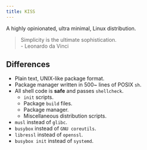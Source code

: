 ```yaml
---
title: KISS
---
```


A highly opinionated, ultra minimal, Linux distribution.

> Simplicity is the ultimate sophistication.<br>- Leonardo da Vinci


## Differences

- Plain text, UNIX-like package format.
- Package manager written in 500~ lines of POSIX `sh`.
- All shell code is **safe** and passes `shellcheck`.
    - `init` scripts.
    - Package `build` files.
    - Package manager.
    - Miscellaneous distribution scripts.
- `musl` instead of `glibc`.
- `busybox` instead of `GNU coreutils`.
- `libressl` instead of `openssl`.
- `busybox init` instead of `systemd`.
